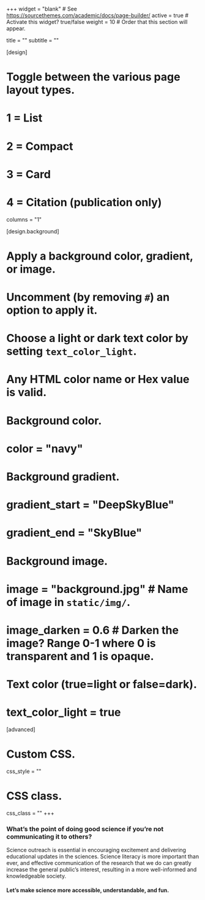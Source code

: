 +++
widget = "blank"  # See https://sourcethemes.com/academic/docs/page-builder/
active = true  # Activate this widget? true/false
weight = 10  # Order that this section will appear.

title = ""
subtitle = ""

[design]
  # Toggle between the various page layout types.
  #   1 = List
  #   2 = Compact
  #   3 = Card
  #   4 = Citation (publication only)
 columns = "1"
  
[design.background]
  # Apply a background color, gradient, or image.
  #   Uncomment (by removing `#`) an option to apply it.
  #   Choose a light or dark text color by setting `text_color_light`.
  #   Any HTML color name or Hex value is valid.
  
  # Background color.
  # color = "navy"
  
  # Background gradient.
  # gradient_start = "DeepSkyBlue"
  # gradient_end = "SkyBlue"
  
  # Background image.
  # image = "background.jpg"  # Name of image in `static/img/`.
  # image_darken = 0.6  # Darken the image? Range 0-1 where 0 is transparent and 1 is opaque.

  # Text color (true=light or false=dark).
  # text_color_light = true  
  
[advanced]
 # Custom CSS. 
 css_style = ""
 
 # CSS class.
 css_class = ""
+++

### What’s the point of doing good science if you’re not communicating it to others?

Science outreach is essential in encouraging excitement and delivering educational updates in the sciences. Science literacy is more important than ever, and effective communication of the research that we do can greatly increase the general public’s interest, resulting in a more well-informed and knowledgeable society.

#### Let’s make science more accessible, understandable, and fun.

